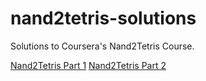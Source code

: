 # nand2tetris-solutions

Solutions to Coursera's Nand2Tetris Course.

[Nand2Tetris Part 1](https://www.coursera.org/learn/build-a-computer)
[Nand2Tetris Part 2](https://www.coursera.org/learn/nand2tetris2)
